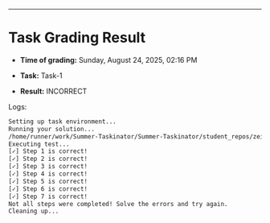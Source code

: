 
---
# Task Grading Result

- **Time of grading:** Sunday, August 24, 2025, 02:16 PM

- **Task:** Task-1

- **Result:** INCORRECT


Logs:
```bash
Setting up task environment...
Running your solution...
/home/runner/work/Summer-Taskinator/Summer-Taskinator/student_repos/zeinawady/Task-1
Executing test...
[✓] Step 1 is correct!
[✓] Step 2 is correct!
[✓] Step 3 is correct!
[✓] Step 4 is correct!
[✓] Step 5 is correct!
[✓] Step 6 is correct!
[✓] Step 7 is correct!
Not all steps were completed! Solve the errors and try again.
Cleaning up...
```
